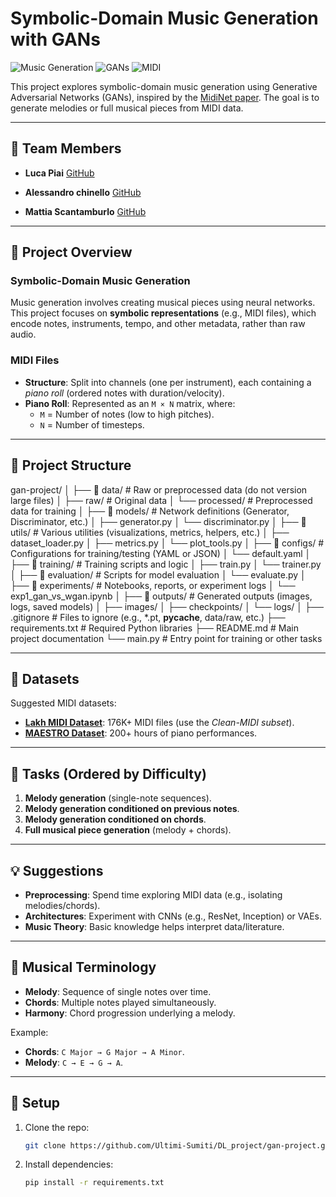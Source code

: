 # Symbolic-Domain Music Generation with GANs

![Music Generation](https://img.shields.io/badge/domain-music%20generation-blue) 
![GANs](https://img.shields.io/badge/model-GANs-orange) 
![MIDI](https://img.shields.io/badge/data-MIDI-lightgrey)

This project explores symbolic-domain music generation using Generative Adversarial Networks (GANs), inspired by the [MidiNet paper](https://arxiv.org/abs/1703.10847). The goal is to generate melodies or full musical pieces from MIDI data.

---

## 👥 Team Members
- **Luca Piai**   [GitHub](https://github.com/luca037)   

- **Alessandro chinello** [GitHub](https://github.com/Ale10chine) 

- **Mattia Scantamburlo**  [GitHub](https://github.com/Daedalus02)  

---

## 📌 Project Overview
### Symbolic-Domain Music Generation
Music generation involves creating musical pieces using neural networks. This project focuses on **symbolic representations** (e.g., MIDI files), which encode notes, instruments, tempo, and other metadata, rather than raw audio.

### MIDI Files
- **Structure**: Split into channels (one per instrument), each containing a *piano roll* (ordered notes with duration/velocity).  
- **Piano Roll**: Represented as an `M × N` matrix, where:  
  - `M` = Number of notes (low to high pitches).  
  - `N` = Number of timesteps.  

---

## 📂 Project Structure

gan-project/
│
├── 📁 data/                  # Raw or preprocessed data (do not version large files)
│   ├── raw/                 # Original data
│   └── processed/           # Preprocessed data for training
│
├── 📁 models/                # Network definitions (Generator, Discriminator, etc.)
│   ├── generator.py
│   └── discriminator.py
│
├── 📁 utils/                 # Various utilities (visualizations, metrics, helpers, etc.)
│   ├── dataset_loader.py
│   ├── metrics.py
│   └── plot_tools.py
│
├── 📁 configs/               # Configurations for training/testing (YAML or JSON)
│   └── default.yaml
│
├── 📁 training/              # Training scripts and logic
│   ├── train.py
│   └── trainer.py
│
├── 📁 evaluation/            # Scripts for model evaluation
│   └── evaluate.py
│
├── 📁 experiments/           # Notebooks, reports, or experiment logs
│   └── exp1_gan_vs_wgan.ipynb
│
├── 📁 outputs/               # Generated outputs (images, logs, saved models)
│   ├── images/
│   ├── checkpoints/
│   └── logs/
│
├── .gitignore               # Files to ignore (e.g., *.pt, __pycache__, data/raw, etc.)
├── requirements.txt         # Required Python libraries
├── README.md                # Main project documentation
└── main.py                  # Entry point for training or other tasks


---

## 🎵 Datasets
Suggested MIDI datasets:  
- **[Lakh MIDI Dataset](https://colinraffel.com/projects/lmd/)**: 176K+ MIDI files (use the *Clean-MIDI subset*).  
- **[MAESTRO Dataset](https://magenta.tensorflow.org/datasets/maestro)**: 200+ hours of piano performances.  

---

## 🎯 Tasks (Ordered by Difficulty)
1. **Melody generation** (single-note sequences).  
2. **Melody generation conditioned on previous notes**.  
3. **Melody generation conditioned on chords**.  
4. **Full musical piece generation** (melody + chords).  

---

## 💡 Suggestions
- **Preprocessing**: Spend time exploring MIDI data (e.g., isolating melodies/chords).  
- **Architectures**: Experiment with CNNs (e.g., ResNet, Inception) or VAEs.  
- **Music Theory**: Basic knowledge helps interpret data/literature.  

---

## 🎼 Musical Terminology
- **Melody**: Sequence of single notes over time.  
- **Chords**: Multiple notes played simultaneously.  
- **Harmony**: Chord progression underlying a melody.  

Example:  
- **Chords**: `C Major → G Major → A Minor`.  
- **Melody**: `C → E → G → A`.  

---

## 🔧 Setup
1. Clone the repo:  
   ```bash
   git clone https://github.com/Ultimi-Sumiti/DL_project/gan-project.git

2. Install dependencies:
   ```bash  
   pip install -r requirements.txt

   
